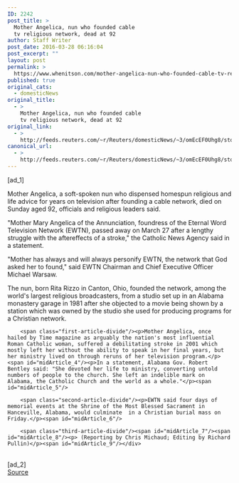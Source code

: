 ```yaml
---
ID: 2242
post_title: >
  Mother Angelica, nun who founded cable
  tv religious network, dead at 92
author: Staff Writer
post_date: 2016-03-28 06:16:04
post_excerpt: ""
layout: post
permalink: >
  https://www.whenitson.com/mother-angelica-nun-who-founded-cable-tv-religious-network-dead-at-92/
published: true
original_cats:
  - domesticNews
original_title:
  - >
    Mother Angelica, nun who founded cable
    tv religious network, dead at 92
original_link:
  - >
    http://feeds.reuters.com/~r/Reuters/domesticNews/~3/omEcEF0Uhg8/story01.htm
canonical_url:
  - >
    http://feeds.reuters.com/~r/Reuters/domesticNews/~3/omEcEF0Uhg8/story01.htm
---
```

 [ad_1]
<br><div id="articleText">
<span id="midArticle_start"/>

<span class="focusParagraph" readability="7"><p><span class="articleLocatio&lt;/span&gt;n">Mother Angelica, a soft-spoken nun who dispensed homespun religious and life advice for years on television after founding a cable network, died on Sunday aged 92, officials and religious leaders said.</span></p></span><span id="midArticle_0"/><p>"Mother Mary Angelica of the Annunciation, foundress of the Eternal Word Television Network (EWTN), passed away on March 27 after a lengthy struggle with the aftereffects of a stroke," the Catholic News Agency said in a statement.</p><span id="midArticle_1"/><p>"Mother has always and will always personify EWTN, the network that God asked her to found," said EWTN Chairman and Chief Executive Officer Michael Warsaw. </p><span id="midArticle_2"/><p>The nun, born Rita Rizzo in Canton, Ohio, founded the network, among the world's largest religious broadcasters, from a studio set up in an Alabama monastery garage in 1981 after she objected to a movie being shown by a station which was owned by the studio she used for producing programs for a Christian network.</p><span id="midArticle_3"/>
        
        <span class="first-article-divide"/><p>Mother Angelica, once hailed by Time magazine as arguably the nation's most influential Roman Catholic woman, suffered a debilitating stroke in 2001 which mostly left her without the ability to speak in her final years, but her ministry lived on through reruns of her television program.</p><span id="midArticle_4"/><p>In a statement, Alabama Gov. Robert Bentley said: "She devoted her life to ministry, converting untold numbers of people to the church. She left an indelible mark on Alabama, the Catholic Church and the world as a whole."</p><span id="midArticle_5"/>
        
        <span class="second-article-divide"/><p>EWTN said four days of memorial events at the Shrine of the Most Blessed Sacrament in Hanceville, Alabama, would culminate  in a Christian burial mass on Friday.</p><span id="midArticle_6"/>
        
        <span class="third-article-divide"/><span id="midArticle_7"/><span id="midArticle_8"/><p> (Reporting by Chris Michaud; Editing by Richard Pullin)</p><span id="midArticle_9"/></div>
<br>[ad_2]
<br><a href="http://feeds.reuters.com/~r/Reuters/domesticNews/~3/omEcEF0Uhg8/story01.htm">Source </a>